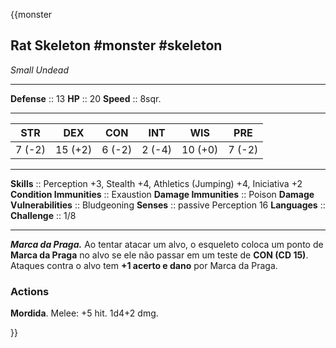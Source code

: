 {{monster
## Rat Skeleton #monster #skeleton 
*Small Undead*
___
**Defense**     :: 13
**HP**          :: 20
**Speed**       :: 8sqr.
___
|  STR   |   DEX   |   CON   |   INT   |   WIS   |   PRE   |
|:------:|:-------:|:-------:|:-------:|:-------:|:-------:|
| 7 (-2) | 15 (+2) | 6 (-2) | 2 (-4) | 10 (+0) | 7 (-2) |
___
**Skills** :: Perception +3, Stealth +4, Athletics (Jumping) +4, Iniciativa +2
**Condition Immunities** :: Exaustion
**Damage Immunities** :: Poison
**Damage Vulnerabilities** :: Bludgeoning
**Senses**               :: passive Perception 16
**Languages**            :: 
**Challenge**            :: 1/8
___
***Marca da Praga.*** Ao tentar atacar um alvo, o esqueleto coloca um ponto de **Marca da Praga** no alvo se ele não passar em um teste de **CON (CD 15)**. Ataques contra o alvo tem **+1 acerto e dano** por Marca da Praga.

### Actions
**Mordida**. Melee: +5 hit. 1d4+2 dmg.

}}